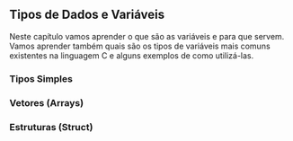 
## Tipos de Dados e Variáveis

Neste capítulo vamos aprender o que são as variáveis e para que servem. Vamos aprender também quais são os tipos de variáveis mais comuns existentes na linguagem C e alguns exemplos de como utilizá-las.

### Tipos Simples

### Vetores (Arrays)

### Estruturas (Struct)